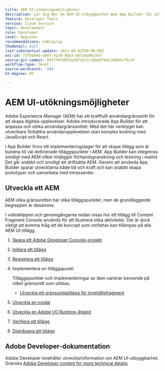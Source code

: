 ```yaml
---
title: AEM UI-utökningsmöjligheter
description: Lär dig mer om AEM UI-utbyggbarhet med App Builder för att skapa tillägg.
feature: Developer Tools
version: Cloud Service
topic: Development
role: Developer
level: Beginner
recommendations: noDisplay
thumbnail: null
last-substantial-update: 2023-06-02T00:00:00Z
exl-id: 73f5d90d-e007-41a0-9bb3-b8f36a9b1547
source-git-commit: 097ff8fd0f3a28f3e21c10e03f6dc28695cf9caf
workflow-type: tm+mt
source-wordcount: '243'
ht-degree: 0%

---
```


# AEM UI-utökningsmöjligheter

Adobe Experience Manager (AEM) har ett kraftfullt användargränssnitt för att skapa digitala upplevelser. Adobe introducerade App Builder för att anpassa och utöka användargränssnittet. Med det här verktyget kan utvecklare förbättra användarupplevelsen utan komplex kodning med JavaScript och React.

I App Builder finns ett implementeringslager för att skapa tillägg som är bundna till väl definierade tilläggspunkter i AEM. App Builder kan integreras smidigt med AEM vilket möjliggör förhandsgranskning och testning i realtid. Det går snabbt och smidigt att driftsätta AEM. Genom att använda App Builder sparar utvecklarna både tid och kraft och kan snabbt skapa prototyper och samarbeta med intressenter.

## Utveckla ett AEM

AEM olika gränssnitten har olika tilläggspunkter, men de grundläggande begreppen är desamma.

I videoklippen och genomgångarna nedan visas hur ett tillägg till Content Fragment Console används för att illustrera olika aktiviteter. Det är dock viktigt att komma ihåg att de koncept som omfattas kan tillämpas på alla AEM UI-tillägg.

1. [Skapa ett Adobe Developer Console-projekt](./adobe-developer-console-project.md)
1. [Initiera ett tillägg](./app-initialization.md)
1. [Registrera ett tillägg](./extension-registration.md)
1. Implementera en tilläggspunkt

   Tilläggspunkter och implementeringar av dem varierar beroende på vilket gränssnitt som utökas.

   + [Utveckla ett gränssnittstillägg för innehållsfragment](./content-fragments/overview.md)

1. [Utveckla en modal](./modal.md)
1. [Utveckla en Adobe I/O Runtime-åtgärd](./runtime-action.md)
1. [Verifiera ett tillägg](./verify.md)
1. [Distribuera ett tillägg](./deploy.md)

## Adobe Developer-dokumentation

Adobe Developer innehåller utvecklarinformation om AEM UI-utbyggbarhet. Granska [Adobe Developer content for more technical details](https://developer.adobe.com/uix/docs/).
